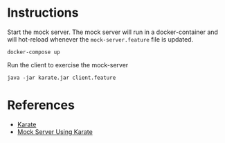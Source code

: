 

# Instructions

Start the mock server. The mock server will run in a docker-container and will hot-reload
whenever the `mock-server.feature` file is updated.

```
docker-compose up
```
Run the client to exercise the mock-server
```
java -jar karate.jar client.feature
```

# References

* [Karate](https://github.com/intuit/karate)
* [Mock Server Using Karate](https://github.com/intuit/karate/tree/master/karate-netty)
